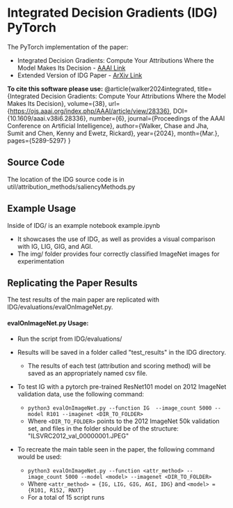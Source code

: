 # Integrated Decision Gradients (IDG) PyTorch
The PyTorch implementation of the paper: 
 * Integrated Decision Gradients: Compute Your Attributions Where the Model Makes Its Decision - [AAAI Link]([https://ojs.aaai.org/index.php/AAAI/article/view/28336])
 * Extended Version of IDG Paper - [ArXiv Link](https://arxiv.org/abs/2305.20052v1)

**To cite this software please use:**
    @article{walker2024integrated, 
        title={Integrated Decision Gradients: Compute Your Attributions Where the Model Makes Its Decision}, 
        volume={38}, url={https://ojs.aaai.org/index.php/AAAI/article/view/28336}, 
        DOI={10.1609/aaai.v38i6.28336}, number={6}, 
        journal={Proceedings of the AAAI Conference on Artificial Intelligence}, 
        author={Walker, Chase and Jha, Sumit and Chen, Kenny and Ewetz, Rickard}, 
        year={2024}, month={Mar.}, pages={5289-5297} 
    }
    
Source Code
---
The location of the IDG source code is in util/attribution_methods/saliencyMethods.py

Example Usage
---
Inside of IDG/ is an example notebook example.ipynb
 * It showcases the use of IDG, as well as provides a visual comparison with IG, LIG, GIG, and AGI.
 * The img/ folder provides four correctly classified ImageNet images for experimentation

Replicating the Paper Results
---
The test results of the main paper are replicated with IDG/evaluations/evalOnImageNet.py.

#### evalOnImageNet.py Usage:
  * Run the script from IDG/evaluations/
  * Results will be saved in a folder called "test_results" in the IDG directory.
     * The results of each test (attribution and scoring method) will be saved as an appropriately named csv file. 

* To test IG with a pytorch pre-trained ResNet101 model on 2012 ImageNet validation data, use the following command:
  * `python3 evalOnImageNet.py --function IG  --image_count 5000 --model R101 --imagenet <DIR_TO_FOLDER>`
  * Where `<DIR_TO_FOLDER>` points to the 2012 ImageNet 50k validation set, and files in the folder should be of the structure: "ILSVRC2012_val_00000001.JPEG"

* To recreate the main table seen in the paper, the following command would be used:
    * `python3 evalOnImageNet.py --function <attr_method> --image_count 5000 --model <model> --imagenet <DIR_TO_FOLDER>`
    * Where `<attr_method> = {IG, LIG, GIG, AGI, IDG}` and `<model> = {R101, R152, RNXT}`
    * For a total of 15 script runs
